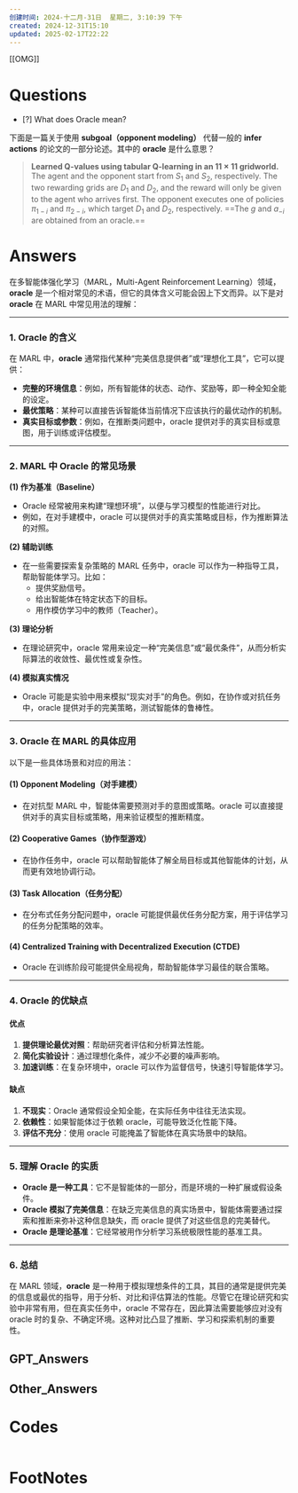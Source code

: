 ```yaml
---
创建时间: 2024-十二月-31日  星期二, 3:10:39 下午
created: 2024-12-31T15:10
updated: 2025-02-17T22:22
---
```

[[OMG]]

# Questions

- [?] What does Oracle mean?


下面是一篇关于使用 **subgoal（opponent modeling）** 代替一般的 **infer actions** 的论文的一部分论述。其中的 **oracle** 是什么意思？

> **Learned Q-values using tabular Q-learning in an $11 \times 11$ gridworld.**  
> The agent and the opponent start from $S_1$ and $S_2$, respectively. The two rewarding grids are $D_1$ and $D_2$, and the reward will only be given to the agent who arrives first. The opponent executes one of policies $\pi_{1-i}$ and $\pi_{2-i}$, which target $D_1$ and $D_2$, respectively. ==The $g$ and $a_{-i}$ are obtained from an oracle.==



# Answers
在多智能体强化学习（MARL，Multi-Agent Reinforcement Learning）领域，**oracle** 是一个相对常见的术语，但它的具体含义可能会因上下文而异。以下是对 **oracle** 在 MARL 中常见用法的理解：

---

### **1. Oracle 的含义**
在 MARL 中，**oracle** 通常指代某种“完美信息提供者”或“理想化工具”，它可以提供：
- **完整的环境信息**：例如，所有智能体的状态、动作、奖励等，即一种全知全能的设定。
- **最优策略**：某种可以直接告诉智能体当前情况下应该执行的最优动作的机制。
- **真实目标或参数**：例如，在推断类问题中，oracle 提供对手的真实目标或意图，用于训练或评估模型。

---

### **2. MARL 中 Oracle 的常见场景**
**(1) 作为基准（Baseline）**
- Oracle 经常被用来构建“理想环境”，以便与学习模型的性能进行对比。
- 例如，在对手建模中，oracle 可以提供对手的真实策略或目标，作为推断算法的对照。

**(2) 辅助训练**
- 在一些需要探索复杂策略的 MARL 任务中，oracle 可以作为一种指导工具，帮助智能体学习。比如：
  - 提供奖励信号。
  - 给出智能体在特定状态下的目标。
  - 用作模仿学习中的教师（Teacher）。

**(3) 理论分析**
- 在理论研究中，oracle 常用来设定一种“完美信息”或“最优条件”，从而分析实际算法的收敛性、最优性或复杂性。

**(4) 模拟真实情况**
- Oracle 可能是实验中用来模拟“现实对手”的角色。例如，在协作或对抗任务中，oracle 提供对手的完美策略，测试智能体的鲁棒性。

---

### **3. Oracle 在 MARL 的具体应用**
以下是一些具体场景和对应的用法：

#### **(1) Opponent Modeling（对手建模）**
- 在对抗型 MARL 中，智能体需要预测对手的意图或策略。oracle 可以直接提供对手的真实目标或策略，用来验证模型的推断精度。

#### **(2) Cooperative Games（协作型游戏）**
- 在协作任务中，oracle 可以帮助智能体了解全局目标或其他智能体的计划，从而更有效地协调行动。

#### **(3) Task Allocation（任务分配）**
- 在分布式任务分配问题中，oracle 可能提供最优任务分配方案，用于评估学习的任务分配策略的效率。

#### **(4) Centralized Training with Decentralized Execution (CTDE)**
- Oracle 在训练阶段可能提供全局视角，帮助智能体学习最佳的联合策略。

---

### **4. Oracle 的优缺点**
#### **优点**
1. **提供理论最优对照**：帮助研究者评估和分析算法性能。
2. **简化实验设计**：通过理想化条件，减少不必要的噪声影响。
3. **加速训练**：在复杂环境中，oracle 可以作为监督信号，快速引导智能体学习。

#### **缺点**
1. **不现实**：Oracle 通常假设全知全能，在实际任务中往往无法实现。
2. **依赖性**：如果智能体过于依赖 oracle，可能导致泛化性能下降。
3. **评估不充分**：使用 oracle 可能掩盖了智能体在真实场景中的缺陷。

---

### **5. 理解 Oracle 的实质**
- **Oracle 是一种工具**：它不是智能体的一部分，而是环境的一种扩展或假设条件。
- **Oracle 模拟了完美信息**：在缺乏完美信息的真实场景中，智能体需要通过探索和推断来弥补这种信息缺失，而 oracle 提供了对这些信息的完美替代。
- **Oracle 是理论基准**：它经常被用作分析学习系统极限性能的基准工具。

---

### **6. 总结**
在 MARL 领域，**oracle** 是一种用于模拟理想条件的工具，其目的通常是提供完美的信息或最优的指导，用于分析、对比和评估算法的性能。尽管它在理论研究和实验中非常有用，但在真实任务中，oracle 不常存在，因此算法需要能够应对没有 oracle 时的复杂、不确定环境。这种对比凸显了推断、学习和探索机制的重要性。



## GPT_Answers


## Other_Answers


# Codes

```python

```


# FootNotes
